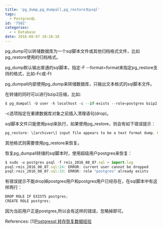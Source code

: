 ```yaml
---
title: 'pg_dump,pg_dumpall,pg_restore与psql'
tags:
  - PostgresQL
id: '7502'
categories:
  - - Database
date: 2016-08-07 10:28:18
---
```



<!-- more -->
pg_dump可以转储数据库为一个sql脚本文件或其他归档格式文件，比如pg_restore使用的归档格式。

pg_dump默认输出普通的sql脚本，指定-F --format=format来指定pg_restore支持的格式，比如-Fc或-Ft

pg_dumpall内部使用pg_dump来转储数据库，只输出文本格式的sql脚本文件。

在转储的同时可以进行bzip2压缩，比如:
```js
$ pg_dumpall -U user -h localhost -c --if-exists --role=postgres bzip2 > db.sql.bz2
```
-c选项指定在重建数据库对象之前插入清理语句(drop)。

sql脚本文件只能使用psql来执行，如果使用pg_restore，则会有如下错误提示：
```js
pg_restore: \[archiver\] input file appears to be a text format dump. Please use psql
```

其他格式则需要使用pg_restore来恢复。

恢复pg_dumpall转储的sql脚本时，使用超级用户postgres来恢复：
```js
$ sudo -u postgres psql -f reis_2016_08_07.sql > import.log
psql:reis_2016_08_07.sql:24: ERROR: current user cannot be dropped
psql:reis_2016_08_07.sql:33: ERROR: role "postgres" already exists
```
有错误提示不能drop掉postgres用户和postgres用户已经存在，在sql脚本中有这样两行：
```js
DROP ROLE IF EXISTS postgres;
CREATE ROLE postgres;
```

因为当前用户正是postgres,所以会有这样的错误，忽略掉即可。

References:
\[1\][Postgresql 转存恢复数据经验](http://www.postgres.cn/news/viewone/1/244)
